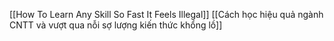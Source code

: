 [[How To Learn Any Skill So Fast It Feels Illegal]]
[[Cách học hiệu quả ngành CNTT và vượt qua nỗi sợ lượng kiến thức khổng lồ]]
